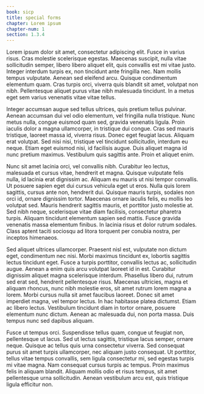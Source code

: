 ```yaml
---
book: sicp
title: special forms
chapter: Lorem ipsum
chapter-num: 1
section: 1.3.4
---
```


Lorem ipsum dolor sit amet, consectetur adipiscing elit. Fusce in varius risus. Cras molestie scelerisque egestas. Maecenas suscipit, nulla vitae sollicitudin semper, libero libero aliquet elit, quis convallis est mi vitae justo. Integer interdum turpis ex, non tincidunt ante fringilla nec. Nam mollis tempus vulputate. Aenean sed eleifend arcu. Quisque condimentum elementum quam. Cras turpis orci, viverra quis blandit sit amet, volutpat non nibh. Pellentesque aliquet purus vitae nibh malesuada tincidunt. In a metus eget sem varius venenatis vitae vitae tellus.

Integer accumsan augue sed tellus ultrices, quis pretium tellus pulvinar. Aenean accumsan dui vel odio elementum, vel fringilla nulla tristique. Nunc metus nulla, congue euismod quam sed, gravida venenatis ligula. Proin iaculis dolor a magna ullamcorper, in tristique dui congue. Cras sed mauris tristique, laoreet massa id, viverra risus. Donec eget feugiat lacus. Aliquam erat volutpat. Sed nisi nisi, tristique vel tincidunt sollicitudin, interdum eu neque. Etiam eget euismod nisi, id facilisis augue. Duis aliquet magna id nunc pretium maximus. Vestibulum quis sagittis ante. Proin et aliquet enim.

Nunc sit amet lacinia orci, vel convallis nibh. Curabitur leo lectus, malesuada et cursus vitae, hendrerit et magna. Quisque vulputate felis nulla, id lacinia erat dignissim ac. Aliquam eu mauris ut nisi tempor convallis. Ut posuere sapien eget dui cursus vehicula eget ut eros. Nulla quis lorem sagittis, cursus ante non, hendrerit dui. Quisque mauris turpis, sodales non orci id, ornare dignissim tortor. Maecenas ornare iaculis felis, eu mollis leo volutpat sed. Mauris hendrerit sagittis mauris, et porttitor justo molestie at. Sed nibh neque, scelerisque vitae diam facilisis, consectetur pharetra turpis. Aliquam tincidunt elementum sapien sed mattis. Fusce gravida venenatis massa elementum finibus. In lacinia risus et dolor rutrum sodales. Class aptent taciti sociosqu ad litora torquent per conubia nostra, per inceptos himenaeos.

Sed aliquet ultrices ullamcorper. Praesent nisl est, vulputate non dictum eget, condimentum nec nisi. Morbi maximus tincidunt ex, lobortis sagittis lectus tincidunt eget. Fusce a turpis porttitor, convallis lectus ac, sollicitudin augue. Aenean a enim quis arcu volutpat laoreet id in est. Curabitur dignissim aliquet magna scelerisque interdum. Phasellus libero dui, rutrum sed erat sed, hendrerit pellentesque risus. Maecenas ultricies, magna et aliquam rhoncus, nunc nibh molestie eros, sit amet rutrum lorem magna a lorem. Morbi cursus nulla sit amet faucibus laoreet. Donec sit amet imperdiet magna, vel tempor lectus. In hac habitasse platea dictumst. Etiam ac libero lectus. Vestibulum tincidunt diam in tortor ornare, posuere elementum nunc dictum. Aenean ac malesuada dui, non porta massa. Duis tempus nunc sed dapibus aliquam.

Fusce ut tempus orci. Suspendisse tellus quam, congue ut feugiat non, pellentesque ut lacus. Sed ut lectus sagittis, tristique lacus semper, ornare neque. Quisque ac tellus quis urna consectetur viverra. Sed consequat purus sit amet turpis ullamcorper, nec aliquam justo consequat. Ut porttitor, tellus vitae tempus convallis, sem ligula consectetur mi, sed egestas turpis mi vitae magna. Nam consequat cursus turpis ac tempus. Proin maximus felis in aliquam blandit. Aliquam mollis odio et risus tempus, sit amet pellentesque urna sollicitudin. Aenean vestibulum arcu est, quis tristique ligula efficitur non. 